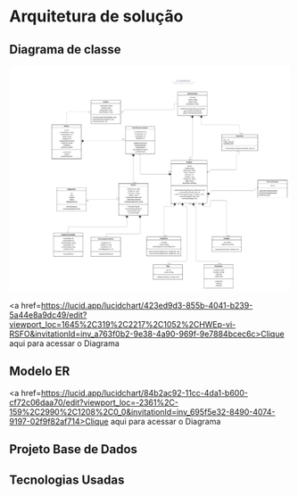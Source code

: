 # Arquitetura de solução
## Diagrama de classe
![alt text](</Docs/Img/Classe UML.png>)
 
<a href=https://lucid.app/lucidchart/423ed9d3-855b-4041-b239-5a44e8a9dc49/edit?viewport_loc=1645%2C319%2C2217%2C1052%2CHWEp-vi-RSFO&invitationId=inv_a763f0b2-9e38-4a90-969f-9e7884bcec6c>Clique aqui para acessar o Diagrama</a>

## Modelo ER
<a href=https://lucid.app/lucidchart/84b2ac92-11cc-4da1-b600-cf72c06daa70/edit?viewport_loc=-2361%2C-159%2C2990%2C1208%2C0_0&invitationId=inv_695f5e32-8490-4074-9197-02f9f82af714>Clique aqui para acessar o Diagrama</a>

## Projeto Base de Dados
## Tecnologias Usadas
